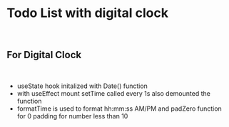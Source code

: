 # Todo List with digital clock
</br>
<h2>For Digital Clock</h2></br>
<ul>
<li>useState hook initalized with Date() function</li>
<li> with useEffect mount setTime called every 1s also demounted the function</li>
<li>formatTime is used to format hh:mm:ss AM/PM and padZero function for 0 padding for number less than 10</li>
</ul>
